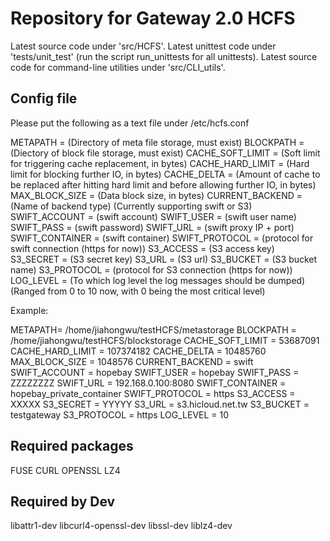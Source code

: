 Repository for Gateway 2.0 HCFS
===============================

Latest source code under 'src/HCFS'.
Latest unittest code under 'tests/unit_test' (run the script
run_unittests for all unittests).
Latest source code for command-line utilities under 'src/CLI_utils'.

Config file
-----------

Please put the following as a text file under /etc/hcfs.conf

METAPATH = (Directory of meta file storage, must exist)
BLOCKPATH = (Diectory of block file storage, must exist)
CACHE_SOFT_LIMIT = (Soft limit for triggering cache replacement, in bytes)
CACHE_HARD_LIMIT = (Hard limit for blocking further IO, in bytes)
CACHE_DELTA = (Amount of cache to be replaced after hitting hard limit and before allowing further IO, in bytes)
MAX_BLOCK_SIZE = (Data block size, in bytes)
CURRENT_BACKEND = (Name of backend type)  (Currently supporting swift or S3)
SWIFT_ACCOUNT = (swift account)
SWIFT_USER = (swift user name)
SWIFT_PASS = (swift password)
SWIFT_URL = (swift proxy IP + port)
SWIFT_CONTAINER = (swift container)
SWIFT_PROTOCOL = (protocol for swift connection (https for now))
S3_ACCESS = (S3 access key)
S3_SECRET = (S3 secret key)
S3_URL = (S3 url)
S3_BUCKET = (S3 bucket name)
S3_PROTOCOL = (protocol for S3 connection (https for now))
LOG_LEVEL = (To which log level the log messages should be dumped) (Ranged from 0 to 10 now, with 0 being the most critical level)

Example:

METAPATH= /home/jiahongwu/testHCFS/metastorage
BLOCKPATH = /home/jiahongwu/testHCFS/blockstorage
CACHE_SOFT_LIMIT = 53687091
CACHE_HARD_LIMIT = 107374182
CACHE_DELTA = 10485760
MAX_BLOCK_SIZE = 1048576
CURRENT_BACKEND = swift
SWIFT_ACCOUNT = hopebay
SWIFT_USER = hopebay
SWIFT_PASS = ZZZZZZZZ
SWIFT_URL = 192.168.0.100:8080
SWIFT_CONTAINER = hopebay_private_container
SWIFT_PROTOCOL = https
S3_ACCESS = XXXXX
S3_SECRET = YYYYY
S3_URL = s3.hicloud.net.tw
S3_BUCKET = testgateway
S3_PROTOCOL = https
LOG_LEVEL = 10

Required packages
-----------------

FUSE
CURL
OPENSSL
LZ4

Required by Dev
---------------
libattr1-dev
libcurl4-openssl-dev
libssl-dev
liblz4-dev
